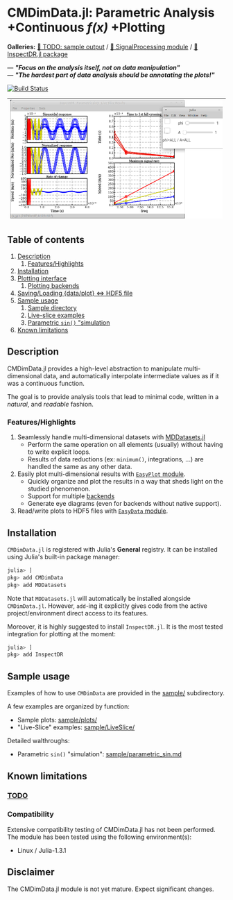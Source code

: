 <!-- Reference-style links to make tables & lists more readable -->
[Gallery]: <https://github.com/ma-laforge/FileRepo/blob/master/CMDimData>
[GallerySProc]: <https://github.com/ma-laforge/FileRepo/tree/master/SignalProcessing/sampleplots/README.md>
[GalleryInspectDR]: <https://github.com/ma-laforge/FileRepo/tree/master/InspectDR/sampleplots/README.md>
[MDDatasetsJL]: <https://github.com/ma-laforge/MDDatasets.jl>


# CMDimData.jl: Parametric Analysis +Continuous <var>f(x)</var> +Plotting
**Galleries:** [:art: TODO: sample output][Gallery] / [:art: SignalProcessing module][GallerySProc] / [:art: InspectDR.jl package][GalleryInspectDR]

&mdash; ***"Focus on the analysis itself, not on data manipulation"***<br>
&mdash; ***"The hardest part of data analysis should be annotating the plots!"***

[![Build Status](https://travis-ci.org/ma-laforge/CMDimData.jl.svg?branch=master)](https://travis-ci.org/ma-laforge/CMDimData.jl)

| <img src="https://github.com/ma-laforge/FileRepo/blob/master/CMDimData/parametric_sin_live/phi_all-A_all.png" width="850"> |
| :---: |

## Table of contents

 1. [Description](#Description)
    1. [Features/Highlights](#Highlights)
 1. [Installation](#Installation)
 1. [Plotting interface](doc/EasyPlot.md)
    1. [Plotting backends](doc/EasyPlot_backends.md)
 1. [Saving/Loading {data/plot} &hArr; HDF5 file](doc/EasyData.md)
 1. [Sample usage](#SampleUsage)
    1. [Sample directory](sample)
    1. [Live-slice examples](sample/LiveSlice)
    1. [Parametric `sin()` "simulation](sample/parametric_sin.md)
 1. [Known limitations](#KnownLimitations)

<a name="Description"></a>
## Description

CMDimData.jl provides a high-level abstraction to manipulate multi-dimensional data, and automatically interpolate intermediate values as if it was a continuous function.

The goal is to provide analysis tools that lead to minimal code, written in a *natural*, and *readable* fashion.

<a name="Highlights"></a>
### Features/Highlights

 1. Seamlessly handle multi-dimensional datasets with [MDDatasets.jl][MDDatasetsJL]
    - Perform the same operation on all elements (usually) without having to write explicit loops.
    - Results of data reductions (ex: `minimum()`, integrations, ...) are handled the same as any other data.
 1. Easily plot multi-dimensional results with [`EasyPlot` module](doc/EasyPlot.md).
    - Quickly organize and plot the results in a way that sheds light on the studied phenomenon.
    - Support for multiple [backends](doc/EasyPlot_backends.md)
    - Generate eye diagrams (even for backends without native support).
 1. Read/write plots to HDF5 files with [`EasyData` module](doc/EasyData.md).

<a name="Installation"></a>
## Installation

`CMDimData.jl` is registered with Julia's **General** registry.
It can be installed using Julia's built-in package manager:

```julia
julia> ]
pkg> add CMDimData
pkg> add MDDatasets
```

Note that `MDDatasets.jl` will automatically be installed alongside `CMDimData.jl`.  However, `add`-ing it explicitly gives code from the active project/environment direct access to its features.

Moreover, it is highly suggested to install `InspectDR.jl`. It is the most tested integration for plotting at the moment:

```julia
julia> ]
pkg> add InspectDR
```

<a name="SampleUsage"></a>
## Sample usage
Examples of how to use `CMDimData` are provided in the [sample/](sample) subdirectory.

A few examples are organized by function:
 - Sample plots: [sample/plots/](sample/plots)
 - "Live-Slice" examples: [sample/LiveSlice/](sample/LiveSlice)

Detailed walthroughs:
 - Parametric `sin()` "simulation": [sample/parametric\_sin.md](sample/parametric_sin.md)

<a name="KnownLimitations"></a>
## Known limitations

### [TODO](TODO.md)

### Compatibility

Extensive compatibility testing of CMDimData.jl has not been performed.  The module has been tested using the following environment(s):

 - Linux / Julia-1.3.1

## Disclaimer

The CMDimData.jl module is not yet mature.  Expect significant changes.
